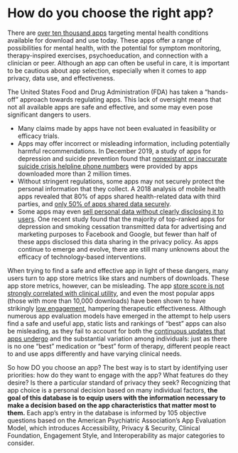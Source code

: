 # How do you choose the right app?

There are [over ten thousand apps](https://jamanetwork.com/journals/jamapsychiatry/article-abstract/2616170) targeting mental health conditions available for download and use today. These apps offer a range of possibilities for mental health, with the potential for symptom monitoring, therapy-inspired exercises, psychoeducation, and connection with a clinician or peer. Although an app can often be useful in care, it is important to be cautious about app selection, especially when it comes to app privacy, data use, and effectiveness.

The United States Food and Drug Administration (FDA) has taken a “hands-off” approach towards regulating apps. This lack of oversight means that not all available apps are safe and effective, and some may even pose significant dangers to users.

- Many claims made by apps have not been evaluated in feasibility or efficacy trials.
- Apps may offer incorrect or misleading information, including potentially harmful recommendations. In December 2019, a study of apps for depression and suicide prevention found that [nonexistant or inaccurate suicide crisis helpline phone numbers](https://research.vumc.nl/en/publications/suicide-prevention-and-depression-apps-suicide-risk-assessment-an) were provided by apps downloaded more than 2 million times. 
- Without stringent regulations, some apps may not securely protect the personal information that they collect. A 2018 analysis of mobile health apps revealed that 80% of apps shared health-related data with third parties, and [only 50% of apps shared data securely](https://ieeexplore.ieee.org/document/8272037).
- Some apps may even [sell personal data without clearly disclosing it to users](https://jamanetwork-com.ezp-prod1.hul.harvard.edu/journals/jamanetworkopen/fullarticle/2730782). One recent study found that the majority of top-ranked apps for depression and smoking cessation transmitted data for advertising and marketing purposes to Facebook and Google, but fewer than half of these apps disclosed this data sharing in the privacy policy. 
As apps continue to emerge and evolve, there are still many unknowns about the efficacy of technology-based interventions. 

When trying to find a safe and effective app in light of these dangers, many users turn to app store metrics like stars and numbers of downloads. These app store metrics, however, can be misleading. The app [store score is not strongly  correlated with clinical utility](https://search-proquest-com.ezp-prod1.hul.harvard.edu/docview/1848800386?accountid=11311&rfr_id=info%3Axri%2Fsid%3Aprimo), and even the most popular apps (those with more than 10,000 downloads) have been shown to have strikingly [low engagement](https://www.ncbi.nlm.nih.gov/pmc/articles/PMC6785720/), hampering therapeutic effectiveness.  Although numerous app evaluation models have emerged in the attempt to help users find a safe and useful app, static lists and rankings of “best” apps can also be misleading, as they fail to account for both the [continuous updates that apps undergo](https://mhealth.jmir.org/2016/3/e96/) and the substantial variation among individuals: just as there is no one “best” medication or “best” form of therapy, different people react to and use apps differently and have varying clinical needs. 

So how DO you choose an app? The best way is to start by identifying user priorities: how do they want to engage with the app? What features do they desire? Is there a particular standard of privacy they seek? Recognizing that app choice is a personal decision based on many individual factors, **the goal of this database is to equip users with the information necessary to make a decision based on the app characteristics that matter most to them.** Each app’s entry in the database is informed by 105 objective questions based on the American Psychiatric Association’s App Evaluation Model, which introduces Accessibility, Privacy & Security, Clinical Foundation, Engagement Style, and Interoperability as major categories to consider. 



